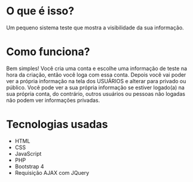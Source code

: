 # O que é isso?
Um pequeno sistema teste que mostra a visibilidade da sua informação.

# Como funciona?

Bem simples! Você cria uma conta e escolhe uma informação de teste na hora da criação, então você loga com essa conta.
Depois você vai poder ver a própria informação na tela dos USUÁRIOS e alterar para privado ou público.
Você pode ver a sua própria informação se estiver logado(a) na sua própria conta, do contrário, outros usuários ou pessoas não logadas não podem ver informações privadas.

# Tecnologias usadas
- HTML
- CSS
- JavaScript
- PHP
- Bootstrap 4
- Requisição AJAX com JQuery
